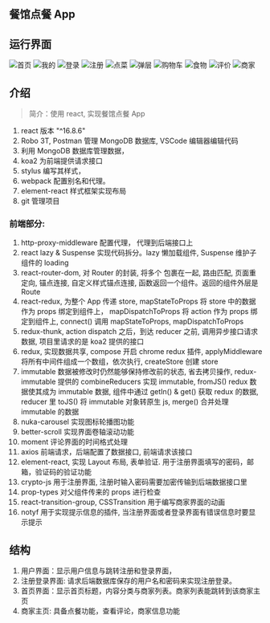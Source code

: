## 餐馆点餐 App

## 运行界面

![首页](https://i.loli.net/2019/07/04/5d1d4f015690842261.png)
![我的](https://i.loli.net/2019/07/04/5d1d4f141fb5d77037.png)
![登录](https://i.loli.net/2019/07/04/5d1d4e71ac17883368.png)
![注册](https://i.loli.net/2019/07/04/5d1d4f235b41891804.png)
![点菜](https://i.loli.net/2019/07/04/5d1d4e94a0aee27856.png)
![弹层](https://i.loli.net/2019/07/04/5d1d4e3cd2f7d33727.png)
![购物车](https://i.loli.net/2019/07/04/5d1d4eb13c15f42999.png)
![食物](https://i.loli.net/2019/07/04/5d1d4ef1a9ed494271.png)
![评价](https://i.loli.net/2019/07/04/5d1d4ec34a76c97586.png)
![商家](https://i.loli.net/2019/07/04/5d1d4ed3d288f28791.png)

## 介绍

> 简介：使用 react, 实现餐馆点餐 App

1. react 版本 "^16.8.6"
2. Robo 3T, Postman 管理 MongoDB 数据库, VSCode 编辑器编辑代码
3. 利用 MongoDB 数据库管理数据，
4. koa2 为前端提供请求接口
5. stylus 编写其样式，
6. webpack 配置别名和代理。
7. element-react 样式框架实现布局
8. git 管理项目

### 前端部分:
1. http-proxy-middleware 配置代理， 代理到后端接口上
2. react lazy & Suspense 实现代码拆分。lazy 懒加载组件, Suspense 维护子组件的 loading
3. react-router-dom, <BrowserRouter> 对 Router 的封装, <Switch> 将多个 <Route> 包裹在一起, <Route> 路由匹配, <Redirect> 页面重定向, <Link> 锚点连接, <NavLink> 自定义样式锚点连接, <withRouter> 函数返回一个组件。返回的组件外层是 Route
4. react-redux, <Provider> 为整个 App 传递 store, mapStateToProps 将 store 中的数据作为 props 绑定到组件上， mapDispatchToProps 将 action 作为 props 绑定到组件上, connect() 调用 mapStateToProps, mapDispatchToProps
5. redux-thunk, action dispatch 之后，到达 reducer 之前, 调用异步接口请求数据, 项目里请求的是 koa2 提供的接口
6. redux, 实现数据共享, compose 开启 chrome redux 插件, applyMiddleware 将所有中间件组成一个数组，依次执行, createStore 创建 store
7. immutable 数据被修改时仍然能够保持修改前的状态, 省去拷贝操作, redux-immutable 提供的 combineReducers 实现 immutable, fromJS() redux 数据使其成为 immutable 数据, 组件中通过 getIn() & get() 获取 redux 的数据, reducer 里 toJS() 将 immutable 对象转原生 js, merge() 合并处理 immutable 的数据
8. nuka-carousel 实现图标轮播图功能
9. better-scroll 实现界面卷轴滚动功能
10. moment 评论界面的时间格式处理
11. axios 前端请求，后端配置了数据接口, 前端请求该接口
12. element-react, 实现 Layout 布局, 表单验证. 用于注册界面填写的密码，邮箱，验证码的验证功能
13. crypto-js 用于注册界面, 注册时输入密码需要加密传输到后端数据接口里
14. prop-types 对父组件传来的 props 进行检查
15. react-transition-group, CSSTransition 用于编写商家界面的动画
16. notyf 用于实现提示信息的插件, 当注册界面或者登录界面有错误信息时要显示提示

## 结构

1. 用户界面：显示用户信息与跳转注册和登录界面，
2. 注册登录界面: 请求后端数据库保存的用户名和密码来实现注册登录。
3. 首页界面：显示首页标题，内容分类与商家列表。商家列表能跳转到该商家主页
4. 商家主页: 具备点餐功能，查看评论，商家信息功能